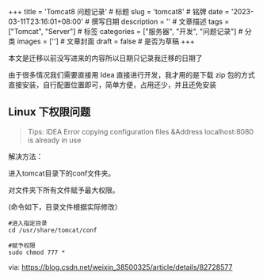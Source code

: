 +++
title = 'Tomcat8 问题记录' # 标题
slug = 'tomcat8' # 铭牌
date = '2023-03-11T23:16:01+08:00' # 撰写日期 
description = '' # 文章描述
tags = ["Tomcat", "Server"] # 标签
categories = ["服务器", "开发", "问题记录"] # 分类
images = [''] # 文章封面
draft = false # 是否为草稿
+++

本文是迁移以前没写进来的内容所以日期只记录我迁移的日期了

由于很多情况我们需要直接用 Idea 直接进行开发，我才用的是下载 zip 包的方式直接安装，自行配置位置即可，简单方便，占用还少，并且还免安装

## Linux 下权限问题

> Tips: IDEA Error copying configuration files &Address localhost:8080 is already in use

解决方法：

进入tomcat目录下的conf文件夹。

对文件夹下所有文件赋予最大权限。

(命令如下，目录文件根据实际修改）

```shell
#进入指定目录
cd /usr/share/tomcat/conf

#赋予权限
sudo chmod 777 *
```

via: <https://blog.csdn.net/weixin_38500325/article/details/82728577>
